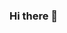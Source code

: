 ### Hi there 👋

<!--
**Abhijeetsingh9452/Abhijeetsingh9452** is a ✨ _special_ ✨ repository because its `README.md` (this file) appears on your GitHub profile.

Here are some ideas to get you started:

- 🔭 I’m currently working on ...LHD challenges and workshop
- 🌱 I’m currently learning ...to make github profile readme
- 👯 I’m looking to collaborate on ...python
- 🤔 I’m looking for help with ...AWS
- 💬 Ask me about ...anything
- 📫 How to reach me: ...on this profile
- 😄 Pronouns: ...He/Him
- ⚡ Fun fact: ...
-->
